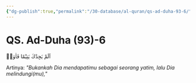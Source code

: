 ```yaml
---
{"dg-publish":true,"permalink":"/30-database/al-quran/qs-ad-duha-93-6/"}
---
```



# QS. Ad-Duha (93)-6
اَلَمْ يَجِدْكَ يَتِيْمًا فَاٰوٰىۖ

Artinya: *"Bukankah Dia mendapatimu sebagai seorang yatim, lalu Dia melindungi(mu),"*
